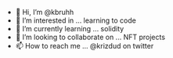 - 👋 Hi, I’m @kbruhh
- 👀 I’m interested in ... learning to code 
- 🌱 I’m currently learning ... solidity
- 💞️ I’m looking to collaborate on ... NFT projects
- 📫 How to reach me ... @krizdud on twitter

<!---
kbruhh/kbruhh is a ✨ special ✨ repository because its `README.md` (this file) appears on your GitHub profile.
You can click the Preview link to take a look at your changes.
--->
